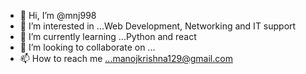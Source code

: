 - 👋 Hi, I’m @mnj998
- 👀 I’m interested in ...Web Development, Networking and IT support
- 🌱 I’m currently learning ...Python and react
- 💞️ I’m looking to collaborate on ...
- 📫 How to reach me ...manojkrishna129@gmail.com

<!---
mnj998/mnj998 is a ✨ special ✨ repository because its `README.md` (this file) appears on your GitHub profile.
You can click the Preview link to take a look at your changes.
--->
